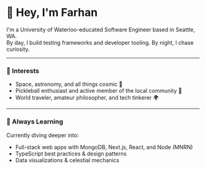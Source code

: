 # 👋 Hey, I'm Farhan

I'm a University of Waterloo-educated Software Engineer based in Seattle, WA.  
By day, I build testing frameworks and developer tooling. By night, I chase curiosity.

---

### 🌌 Interests
- Space, astronomy, and all things cosmic 🚀  
- Pickleball enthusiast and active member of the local community 🏓  
- World traveler, amateur philosopher, and tech tinkerer 🌍  

---

### 🧠 Always Learning
Currently diving deeper into:
- Full-stack web apps with MongoDB, Next.js, React, and Node (MNRN)
- TypeScript best practices & design patterns
- Data visualizations & celestial mechanics
